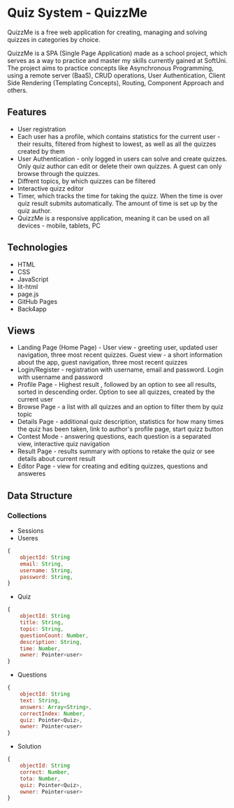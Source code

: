 # Quiz System - QuizzMe
QuizzMe is a free web application for creating, managing and solving quizzes in categories by choice.

QuizzMe is a SPA (Single Page Application) made as a school project, which serves as a way to practice and master my skills currently gained at SoftUni. The project aims to practice concepts like Asynchronous Programming, using a remote server (BaaS), CRUD operations, User Authentication, Client Side Rendering (Templating Concepts), Routing, Component Approach and others.


## Features
* User registration
* Each user has a profile, which contains statistics for the current user - their results, filtered from highest to lowest, as well as all the quizzes created by them
* User Authentication - only logged in users can solve and create quizzes. Only quiz author can edit or delete their own quizzes. A guest can only browse through the quizzes.
* Diffrent topics, by which quizzes can be filtered
* Interactive quizz editor
* Timer, which tracks the time for taking the quizz. When the time is over quiz result submits automatically. The amount of time is set up by the quiz author.
* QuizzMe is a responsive application, meaning it can be used on all devices - mobile, tablets, PC


## Technologies
* HTML
* CSS
* JavaScript
* lit-html
* page.js
* GitHub Pages
* Back4app

## Views
* Landing Page (Home Page) - User view - greeting user, updated user navigation, three most recent quizzes. Guest view - a short information about the app, guest navigation, three most recent quizzes
* Login/Register - registration with username, email and password. Login with username and password
* Profile Page - Highest result , followed by an option to see all results, sorted in descending order. Option to see all quizzes, created by the current user
* Browse Page - a list with all quizzes and an option to filter them by quiz topic
* Details Page - additional quiz description, statistics for how many times the quiz has been taken, link to author's profile page, start quizz button
* Contest Mode - answering questions, each question is a separated view, interactive quiz navigation
* Result Page - results summary with options to retake the quiz or see details about current result
* Editor Page - view for creating and editing quizzes, questions and answeres 

## Data Structure
### Collections
* Sessions
* Useres
```javascript
{
    objectId: String
    email: String,
    username: String,
    password: String,
}
```
* Quiz
```javascript
{
    objectId: String
    title: String,
    topic: String,
    questionCount: Number,
    description: String,
    time: Number,
    owner: Pointer<user>
}
```
* Questions
```javascript
{
    objectId: String
    text: String,
    answers: Array<String>,
    correctIndex: Number,
    quiz: Pointer<Quiz>,
    owner: Pointer<user>
}
```
* Solution
```javascript
{
    objectId: String
    correct: Number,
    tota: Number,
    quiz: Pointer<Quiz>,
    owner: Pointer<user>
}
```